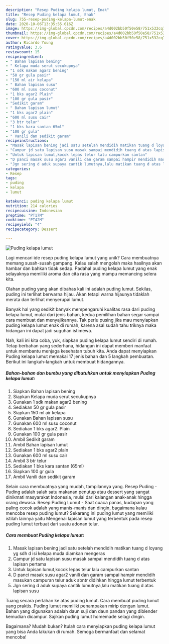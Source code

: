 ```yaml
---
description: "Resep Puding kelapa lumut, Enak"
title: "Resep Puding kelapa lumut, Enak"
slug: 755-resep-puding-kelapa-lumut-enak
date: 2020-10-06T13:35:55.616Z
image: https://img-global.cpcdn.com/recipes/a4d002bb50f50e58/751x532cq70/puding-kelapa-lumut-foto-resep-utama.jpg
thumbnail: https://img-global.cpcdn.com/recipes/a4d002bb50f50e58/751x532cq70/puding-kelapa-lumut-foto-resep-utama.jpg
cover: https://img-global.cpcdn.com/recipes/a4d002bb50f50e58/751x532cq70/puding-kelapa-lumut-foto-resep-utama.jpg
author: Ricardo Young
ratingvalue: 3.6
reviewcount: 15
recipeingredient:
- " Bahan lapisan bening"
- " Kelapa muda serut secukupnya"
- "1 sdk makan agar2 bening"
- "50 gr gula pasir"
- "150 ml air kelapa"
- " Bahan lapisan susu"
- "600 ml susu coconut"
- "1 bks agar2 Plain"
- "100 gr gula pasir"
- "Sedikit garam"
- " Bahan lapisan lumut"
- "1 bks agar2 plain"
- "600 ml susu cair"
- "3 btr telur"
- "1 bks kara santan 65ml"
- "100 gr gula"
- " Vanili dan sedikit garam"
recipeinstructions:
- "Masak lapisan bening jadi satu setelah mendidih matikan tuang d loyang yg sdh d isi kelapa muda diamkan mengeras"
- "Campur jd satu lapisan susu masak sampai mendidih tuang d atas lapisan pertama"
- "Untuk lapisan lumut,kocok lepas telur lalu campurkan santan"
- "D panci masak susu agar2 vanili dan garam sampai hampir mendidih masukan campuran telur aduk sbntr didihkan hingga lumut terbentuk"
- "Jgn sering d aduk supaya cantik lumutnya,lalu matikan tuang d atas lapisan susu"
categories:
- Resep
tags:
- puding
- kelapa
- lumut

katakunci: puding kelapa lumut 
nutrition: 214 calories
recipecuisine: Indonesian
preptime: "PT17M"
cooktime: "PT42M"
recipeyield: "4"
recipecategory: Dessert

---
```



![Puding kelapa lumut](https://img-global.cpcdn.com/recipes/a4d002bb50f50e58/751x532cq70/puding-kelapa-lumut-foto-resep-utama.jpg)

Lagi mencari ide resep puding kelapa lumut yang unik? Cara membuatnya memang susah-susah gampang. Kalau salah mengolah maka hasilnya akan hambar dan bahkan tidak sedap. Padahal puding kelapa lumut yang enak selayaknya memiliki aroma dan cita rasa yang mampu memancing selera kita.

Olahan puding yang akan dibahas kali ini adalah puding lumut. Sekilas, puding ini terlihat berwarna hijau. Akan tetapi warna hijaunya tidaklah merata dan terlihat menyerupai lumut.

Banyak hal yang sedikit banyak mempengaruhi kualitas rasa dari puding kelapa lumut, mulai dari jenis bahan, kedua pemilihan bahan segar sampai cara membuat dan menyajikannya. Tak perlu pusing jika mau menyiapkan puding kelapa lumut enak di rumah, karena asal sudah tahu triknya maka hidangan ini dapat jadi suguhan istimewa.


Nah, kali ini kita coba, yuk, siapkan puding kelapa lumut sendiri di rumah. Tetap berbahan yang sederhana, hidangan ini dapat memberi manfaat untuk membantu menjaga kesehatan tubuh kita. Anda dapat menyiapkan Puding kelapa lumut memakai 17 jenis bahan dan 5 langkah pembuatan. Berikut ini langkah-langkah untuk membuat hidangannya.

<!--inarticleads1-->

##### Bahan-bahan dan bumbu yang dibutuhkan untuk menyiapkan Puding kelapa lumut:

1. Siapkan  Bahan lapisan bening
1. Siapkan  Kelapa muda serut secukupnya
1. Gunakan 1 sdk makan agar2 bening
1. Sediakan 50 gr gula pasir
1. Siapkan 150 ml air kelapa
1. Gunakan  Bahan lapisan susu
1. Gunakan 600 ml susu coconut
1. Sediakan 1 bks agar2. Plain
1. Gunakan 100 gr gula pasir
1. Ambil Sedikit garam
1. Ambil  Bahan lapisan lumut
1. Sediakan 1 bks agar2 plain
1. Gunakan 600 ml susu cair
1. Ambil 3 btr telur
1. Sediakan 1 bks kara santan (65ml)
1. Siapkan 100 gr gula
1. Ambil  Vanili dan sedikit garam


Selain cara membuatnya yang mudah, tampilannya yang. Resep Puding - Puding adalah salah satu makanan penutup atau dessert yang sangat dinikmati masyarakat Indonesia, mulai dari kalangan anak-anak hingga orang dewasa. Resep Puding Lumut - Saat cuaca panas, kudapan yang paling cocok adalah yang manis-manis dan dingin, bagaimana kalau mencoba resep puding lumut? Sekarang ini puding lumut yang memiliki istilah lainnya yaitu Mengenai lapisan lumut yang terbentuk pada resep puding lumut terbuat dari suatu adonan telur. 

<!--inarticleads2-->

##### Cara membuat Puding kelapa lumut:

1. Masak lapisan bening jadi satu setelah mendidih matikan tuang d loyang yg sdh d isi kelapa muda diamkan mengeras
1. Campur jd satu lapisan susu masak sampai mendidih tuang d atas lapisan pertama
1. Untuk lapisan lumut,kocok lepas telur lalu campurkan santan
1. D panci masak susu agar2 vanili dan garam sampai hampir mendidih masukan campuran telur aduk sbntr didihkan hingga lumut terbentuk
1. Jgn sering d aduk supaya cantik lumutnya,lalu matikan tuang d atas lapisan susu


Tuang secara perlahan ke atas puding lumut. Cara membuat puding lumut yang praktis. Puding lumut memiliki penampakan mirip dengan lumut. Bahan yang digunakan adalah daun suji dan daun pandan yang diblender kemudian dicampur. Sajikan puding lumut homemade selagi dingin. 

Bagaimana? Mudah bukan? Itulah cara menyiapkan puding kelapa lumut yang bisa Anda lakukan di rumah. Semoga bermanfaat dan selamat mencoba!
